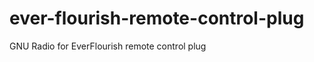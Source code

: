 ever-flourish-remote-control-plug
=================================

GNU Radio for EverFlourish remote control plug
